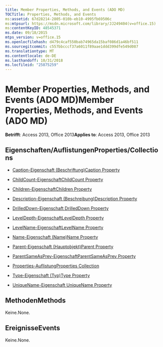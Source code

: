 ```yaml
---
title: Member Properties, Methods, and Events (ADO MD)
TOCTitle: Properties, Methods, and Events
ms:assetid: 67d28214-2805-010b-eb10-4995fb69506c
ms:mtpsurl: https://msdn.microsoft.com/library/JJ249404(v=office.15)
ms:contentKeyID: 48545371
ms.date: 09/18/2015
mtps_version: v=office.15
ms.openlocfilehash: d479c4caf550bab74965da15baf086d1a46bf511
ms.sourcegitcommit: c557bbcccf37a6011f89aae1ddd399dfe549d087
ms.translationtype: MT
ms.contentlocale: de-DE
ms.lasthandoff: 10/31/2018
ms.locfileid: "25875259"
---
```

# <a name="member-properties-methods-and-events-ado-md"></a><span data-ttu-id="64216-102">Member Properties, Methods, and Events (ADO MD)</span><span class="sxs-lookup"><span data-stu-id="64216-102">Member Properties, Methods, and Events (ADO MD)</span></span>


<span data-ttu-id="64216-103">**Betrifft**: Access 2013, Office 2013</span><span class="sxs-lookup"><span data-stu-id="64216-103">**Applies to**: Access 2013, Office 2013</span></span>

## <a name="propertiescollections"></a><span data-ttu-id="64216-104">Eigenschaften/Auflistungen</span><span class="sxs-lookup"><span data-stu-id="64216-104">Properties/Collections</span></span>

- [<span data-ttu-id="64216-105">Caption-Eigenschaft (Beschriftung)</span><span class="sxs-lookup"><span data-stu-id="64216-105">Caption Property</span></span>](caption-property-ado-md.md)

- [<span data-ttu-id="64216-106">ChildCount-Eigenschaft</span><span class="sxs-lookup"><span data-stu-id="64216-106">ChildCount Property</span></span>](childcount-property-ado-md.md)

- [<span data-ttu-id="64216-107">Children-Eigenschaft</span><span class="sxs-lookup"><span data-stu-id="64216-107">Children Property</span></span>](children-property-ado-md.md)

- [<span data-ttu-id="64216-108">Description-Eigenschaft (Beschreibung)</span><span class="sxs-lookup"><span data-stu-id="64216-108">Description Property</span></span>](description-property-ado-md.md)

- [<span data-ttu-id="64216-109">DrilledDown-Eigenschaft </span><span class="sxs-lookup"><span data-stu-id="64216-109">DrilledDown Property</span></span>](drilleddown-property-ado-md.md)

- [<span data-ttu-id="64216-110">LevelDepth-Eigenschaft</span><span class="sxs-lookup"><span data-stu-id="64216-110">LevelDepth Property</span></span>](leveldepth-property-ado-md.md)

- [<span data-ttu-id="64216-111">LevelName-Eigenschaft</span><span class="sxs-lookup"><span data-stu-id="64216-111">LevelName Property</span></span>](levelname-property-ado-md.md)

- [<span data-ttu-id="64216-112">Name-Eigenschaft (Name)</span><span class="sxs-lookup"><span data-stu-id="64216-112">Name Property</span></span>](name-property-ado-md.md)

- [<span data-ttu-id="64216-113">Parent-Eigenschaft (Hauptobjekt)</span><span class="sxs-lookup"><span data-stu-id="64216-113">Parent Property</span></span>](parent-property-ado-md.md)

- [<span data-ttu-id="64216-114">ParentSameAsPrev-Eigenschaft</span><span class="sxs-lookup"><span data-stu-id="64216-114">ParentSameAsPrev Property</span></span>](parentsameasprev-property-ado-md.md)

- [<span data-ttu-id="64216-115">Properties-Auflistung</span><span class="sxs-lookup"><span data-stu-id="64216-115">Properties Collection</span></span>](properties-collection-ado.md)

- [<span data-ttu-id="64216-116">Type-Eigenschaft (Typ)</span><span class="sxs-lookup"><span data-stu-id="64216-116">Type Property</span></span>](type-property-ado-md.md)

- [<span data-ttu-id="64216-117">UniqueName-Eigenschaft </span><span class="sxs-lookup"><span data-stu-id="64216-117">UniqueName Property</span></span>](uniquename-property-ado-md.md)

## <a name="methods"></a><span data-ttu-id="64216-118">Methoden</span><span class="sxs-lookup"><span data-stu-id="64216-118">Methods</span></span>

<span data-ttu-id="64216-119">Keine.</span><span class="sxs-lookup"><span data-stu-id="64216-119">None.</span></span>

## <a name="events"></a><span data-ttu-id="64216-120">Ereignisse</span><span class="sxs-lookup"><span data-stu-id="64216-120">Events</span></span>

<span data-ttu-id="64216-121">Keine.</span><span class="sxs-lookup"><span data-stu-id="64216-121">None.</span></span>

